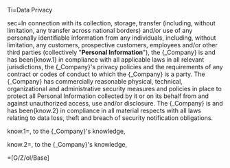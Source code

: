 Ti=Data Privacy

sec=In connection with its collection, storage, transfer (including, without limitation, any transfer across national borders) and/or use of any personally identifiable information from any individuals, including, without limitation, any customers, prospective customers, employees and/or other third parties (collectively "<strong>Personal Information</strong>"), the {_Company} is and has been{know.1} in compliance with all applicable laws in all relevant jurisdictions, the {_Company}'s privacy policies and the requirements of any contract or codes of conduct to which the {_Company} is a party. The {_Company} has commercially reasonable physical, technical, organizational and administrative security measures and policies in place to protect all Personal Information collected by it or on its behalf from and against unauthorized access, use and/or disclosure. The {_Company} is and has been{know.2} in compliance in all material respects with all laws relating to data loss, theft and breach of security notification obligations.

know.1=, to the {_Company}'s knowledge,

know.2=, to the {_Company}'s knowledge,

=[G/Z/ol/Base]
